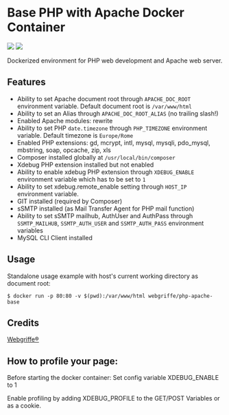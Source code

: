 Base PHP with Apache Docker Container
=====================================

[![](https://images.microbadger.com/badges/version/benjaminpick/php-apache-base.svg)](http://microbadger.com/images/webgriffe/php-apache-base "Get your own version badge on microbadger.com")
[![](https://images.microbadger.com/badges/image/benjaminpick/php-apache-base.svg)](http://microbadger.com/images/webgriffe/php-apache-base "Get your own version badge on microbadger.com")

Dockerized environment for PHP web development and Apache web server.

Features
--------

* Ability to set Apache document root through `APACHE_DOC_ROOT` environment variable. Default document root is `/var/www/html`
* Ability to set an Alias through `APACHE_DOC_ROOT_ALIAS` (no trailing slash!)
* Enabled Apache modules: rewrite
* Ability to set PHP `date.timezone` through `PHP_TIMEZONE` environment variable. Default timezone is `Europe/Rome`
* Enabled PHP extensions: gd, mcrypt, intl, mysql, mysqli, pdo_mysql, mbstring, soap, opcache, zip, xls
* Composer installed globally at `/usr/local/bin/composer`
* Xdebug PHP extension installed but not enabled
* Ability to enable xdebug PHP extension through `XDEBUG_ENABLE` environment variable which has to be set to `1`
* Ability to set xdebug.remote_enable setting through `HOST_IP` environment variable.
* GIT installed (required by Composer)
* sSMTP installed (as Mail Transfer Agent for PHP mail function)
* Ability to set sSMTP mailhub, AuthUser and AuthPass through `SSMTP_MAILHUB`, `SSMTP_AUTH_USER` and `SSMTP_AUTH_PASS` environment variables
* MySQL CLI Client installed

Usage
-----

Standalone usage example with host's current working directory as document root:

	$ docker run -p 80:80 -v $(pwd):/var/www/html webgriffe/php-apache-base

Credits
-------

[Webgriffe®](http://www.webgriffe.com/)



How to profile your page:
-------------------------

Before starting the docker container:
Set config variable XDEBUG_ENABLE to 1

Enable profiling by adding XDEBUG_PROFILE to the GET/POST Variables or as a cookie.

